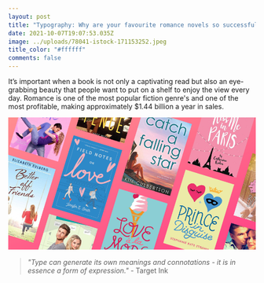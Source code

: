 ```yaml
---
layout: post
title: "Typography: Why are your favourite romance novels so successful?"
date: 2021-10-07T19:07:53.035Z
image: ../uploads/78041-istock-171153252.jpeg
title_color: "#ffffff"
comments: false
---
```

It’s important when a book is not only a captivating read but also an eye-grabbing beauty that people want to put on a shelf to enjoy the view every day. Romance is one of the most popular fiction genre's and one of the most profitable, making approximately $1.44 billion a year in sales. 

![](../uploads/ya-romance-books-for-teens-image.png "What do all the romance books above have in common?")

> *"Type can generate its own meanings and connotations - it is in essence a form of expression."* - Target Ink